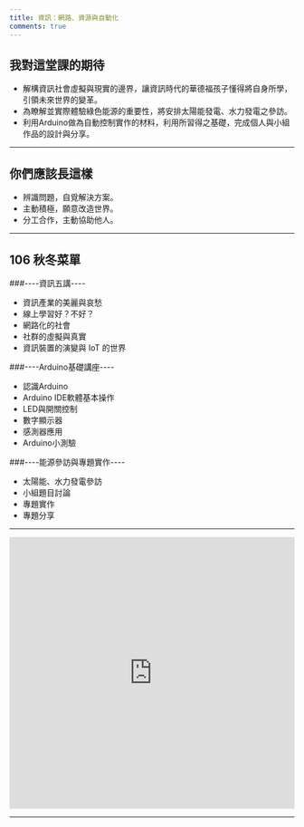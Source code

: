 ```yaml
---
title: 資訊：網路、資源與自動化
comments: true
---
```


## 我對這堂課的期待

+ 解構資訊社會虛擬與現實的邊界，讓資訊時代的華德福孩子懂得將自身所學，引領未來世界的變革。
+ 為瞭解並實際體驗綠色能源的重要性，將安排太陽能發電、水力發電之參訪。
+ 利用Arduino做為自動控制實作的材料，利用所習得之基礎，完成個人與小組作品的設計與分享。


---

## 你們應該長這樣

+ 辨識問題，自覓解決方案。
+ 主動積極，願意改造世界。
+ 分工合作，主動協助他人。

---

## 106 秋冬菜單

###----資訊五講----
+ 資訊產業的美麗與哀愁
+ 線上學習好？不好？
+ 網路化的社會
+ 社群的虛擬與真實
+ 資訊裝置的演變與 IoT 的世界

###----Arduino基礎講座----
+ 認識Arduino
+ Arduino IDE軟體基本操作
+ LED與開關控制
+ 數字顯示器
+ 感測器應用
+ Arduino小測驗

###----能源參訪與專題實作----
+ 太陽能、水力發電參訪
+ 小組題目討論
+ 專題實作
+ 專題分享


---

<iframe src="https://docs.google.com/presentation/d/1CMw1ZKZaibewV-NfbeWsrV5yLVHa4SkwGwtWkaXi_oc/embed?start=false&loop=false&delayms=0" frameborder="0" width="100%" height="480" allowfullscreen="true" mozallowfullscreen="true" webkitallowfullscreen="true"></iframe>

---

<div class="github-card" data-user="iscixin"></div>
